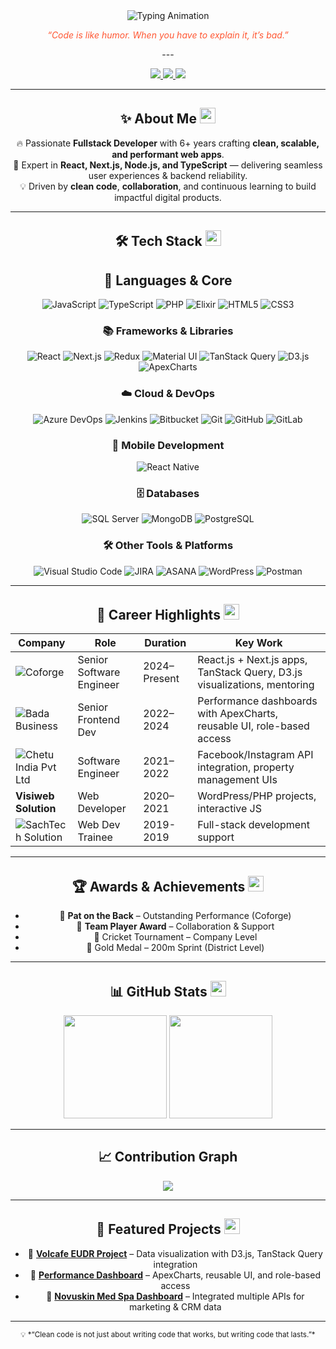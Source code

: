 
<!-- HEADER -->
<div align="center">

 
  <img src="https://readme-typing-svg.herokuapp.com?font=Orbitron&size=30&duration=4000&pause=800&color=FF5733&center=true&vCenter=true&width=900&lines=👋+Hi,+I'm+Shagun+Vashisth;💻+Senior+Software+Engineer;🚀+React.js+%7C+Next.js+%7C+TypeScript;✨+6%2B+Years+Frontend+Experience" alt="Typing Animation" />

<p><em style="color:#FF5733;">“Code is like humor. When you have to explain it, it’s bad.”</em></p>
---

<!-- SOCIAL LINKS -->
<p align="center">
  <a href="https://www.linkedin.com/in/shagun-vashisth-7b93b317b/">
    <img src="https://img.shields.io/badge/LinkedIn-%230A66C2.svg?&style=for-the-badge&logo=linkedin&logoColor=white" />
  </a>
  <a href="mailto:sharmashagun426@gmail.com">
    <img src="https://img.shields.io/badge/Email-D14836?style=for-the-badge&logo=gmail&logoColor=white" />
  </a>
  <a href="https://github.com/sharmashagun426">
    <img src="https://img.shields.io/badge/GitHub-000?style=for-the-badge&logo=github&logoColor=white" />
  </a>
</p>

---

## ✨ **About Me** <img src="https://cdn-icons-png.flaticon.com/512/1828/1828884.png" width="25">

🔥 Passionate **Fullstack Developer** with 6+ years crafting **clean, scalable, and performant web apps**.  
🚀 Expert in **React, Next.js, Node.js, and TypeScript** — delivering seamless user experiences & backend reliability.  
💡 Driven by **clean code**, **collaboration**, and continuous learning to build impactful digital products.


---

## 🛠 **Tech Stack** <img src="https://cdn-icons-png.flaticon.com/512/2721/2721292.png" width="25">

## 🚀 **Languages & Core**
![JavaScript](https://img.shields.io/badge/JavaScript-ffdf00?style=for-the-badge&logo=javascript&logoColor=black)
![TypeScript](https://img.shields.io/badge/TypeScript-3178C6?style=for-the-badge&logo=typescript&logoColor=white)
![PHP](https://img.shields.io/badge/PHP-777BB4?style=for-the-badge&logo=php&logoColor=white)
![Elixir](https://img.shields.io/badge/Elixir-4B275F?style=for-the-badge&logo=elixir&logoColor=white)
![HTML5](https://img.shields.io/badge/HTML5-E34F26?style=for-the-badge&logo=html5&logoColor=white)
![CSS3](https://img.shields.io/badge/CSS3-1572B6?style=for-the-badge&logo=css3&logoColor=white)

### 📚 **Frameworks & Libraries**
![React](https://img.shields.io/badge/React-61DAFB?style=for-the-badge&logo=react&logoColor=black)
![Next.js](https://img.shields.io/badge/Next.js-000000?style=for-the-badge&logo=nextdotjs&logoColor=white)
![Redux](https://img.shields.io/badge/Redux-764ABC?style=for-the-badge&logo=redux&logoColor=white)
![Material UI](https://img.shields.io/badge/Material_UI-0081CB?style=for-the-badge&logo=mui&logoColor=white)
![TanStack Query](https://img.shields.io/badge/TanStack_Query-FF4154?style=for-the-badge&logo=reactquery&logoColor=white)
![D3.js](https://img.shields.io/badge/D3.js-F9A03C?style=for-the-badge&logo=d3dotjs&logoColor=white)
![ApexCharts](https://img.shields.io/badge/ApexCharts-5C2D91?style=for-the-badge)

### ☁️ **Cloud & DevOps**
![Azure DevOps](https://img.shields.io/badge/Azure_DevOps-0078D7?style=for-the-badge&logo=azuredevops&logoColor=white)
![Jenkins](https://img.shields.io/badge/Jenkins-D24939?style=for-the-badge&logo=jenkins&logoColor=white)
![Bitbucket](https://img.shields.io/badge/Bitbucket-0052CC?style=for-the-badge&logo=bitbucket&logoColor=white)
![Git](https://img.shields.io/badge/Git-F05032?style=for-the-badge&logo=git&logoColor=white)
![GitHub](https://img.shields.io/badge/GitHub-000000?style=for-the-badge&logo=github&logoColor=white)
![GitLab](https://img.shields.io/badge/GitLab-FC6D26?style=for-the-badge&logo=gitlab&logoColor=white)


### 📱 **Mobile Development**
![React Native](https://img.shields.io/badge/React_Native-61DAFB?style=for-the-badge&logo=react&logoColor=black)

### 🗄 **Databases**
![SQL Server](https://img.shields.io/badge/SQL_Server-CC2927?style=for-the-badge&logo=microsoft-sql-server&logoColor=white)
![MongoDB](https://img.shields.io/badge/MongoDB-47A248?style=for-the-badge&logo=mongodb&logoColor=white)
![PostgreSQL](https://img.shields.io/badge/PostgreSQL-336791?style=for-the-badge&logo=postgresql&logoColor=white)

### 🛠 **Other Tools & Platforms**
![Visual Studio Code](https://img.shields.io/badge/VSCode-007ACC?style=for-the-badge&logo=visual-studio-code&logoColor=white)
![JIRA](https://img.shields.io/badge/JIRA-0052CC?style=for-the-badge&logo=jira&logoColor=white)
![ASANA](https://img.shields.io/badge/Asana-F04A37?style=for-the-badge&logo=asana&logoColor=white)
![WordPress](https://img.shields.io/badge/WordPress-21759B?style=for-the-badge&logo=wordpress&logoColor=white)
![Postman](https://img.shields.io/badge/Postman-FF6C37?style=for-the-badge&logo=postman&logoColor=white)


---

## 💼 **Career Highlights** <img src="https://cdn-icons-png.flaticon.com/512/3135/3135715.png" width="25">
| Company | Role | Duration | Key Work |
|---------|------|----------|----------|
| ![Coforge](https://encrypted-tbn0.gstatic.com/images?q=tbn:ANd9GcQtc_icZkglrpVHAUYtxKpRxS4qXiqHBCAYcE5nRMQioWKZskVi-R9-ofIReYmSuUF0feQ&usqp=CAU) | Senior Software Engineer | 2024–Present | React.js + Next.js apps, TanStack Query, D3.js visualizations, mentoring |
| ![Bada Business](https://encrypted-tbn0.gstatic.com/images?q=tbn:ANd9GcSQIASj2L_SvH0crjxAYdm8umkRGaGpIINzxA&s) | Senior Frontend Dev | 2022–2024 | Performance dashboards with ApexCharts, reusable UI, role-based access |
| ![Chetu India Pvt Ltd](https://encrypted-tbn0.gstatic.com/images?q=tbn:ANd9GcR9H3ba4pot1wDE3nURwkeLusH2iDqcygiWoA&s) | Software Engineer | 2021–2022 | Facebook/Instagram API integration, property management UIs |
| **Visiweb Solution** | Web Developer | 2020–2021 | WordPress/PHP projects, interactive JS |
| ![SachTech Solution](https://i.ytimg.com/vi/e5JsosumVkI/maxresdefault.jpg) | Web Dev Trainee | 2019-2019 | Full-stack development support |

---

## 🏆 **Awards & Achievements** <img src="https://cdn-icons-png.flaticon.com/512/3135/3135741.png" width="25">
- 🏅 **Pat on the Back** – Outstanding Performance (Coforge)  
- 🤝 **Team Player Award** – Collaboration & Support  
- 🏏 Cricket Tournament – Company Level  
- 🥇 Gold Medal – 200m Sprint (District Level)  

---

## 📊 **GitHub Stats** <img src="https://cdn-icons-png.flaticon.com/512/1828/1828911.png" width="25">
<p align="center">
  <img src="https://github-readme-stats.vercel.app/api?username=sharmashagun426&show_icons=true&theme=tokyonight" height="165" />
  <img src="https://github-readme-streak-stats.herokuapp.com/?user=sharmashagun426&theme=tokyonight" height="165" />
</p>

---

## 📈 **Contribution Graph**
<p align="center">
  <img src="https://github-readme-activity-graph.vercel.app/graph?username=sharmashagun426&theme=github-compact" />
</p>

---

## 📂 **Featured Projects** <img src="https://cdn-icons-png.flaticon.com/512/1829/1829942.png" width="25">
- 🔗 **[Volcafe EUDR Project](#)** – Data visualization with D3.js, TanStack Query integration  
- 🔗 **[Performance Dashboard](#)** – ApexCharts, reusable UI, and role-based access  
- 🔗 **[Novuskin Med Spa Dashboard](#)** – Integrated multiple APIs for marketing & CRM data  

---

<p align="center">
  <sub>💡 *“Clean code is not just about writing code that works, but writing code that lasts.”*</sub>
</p>
